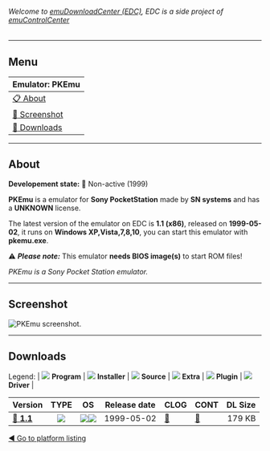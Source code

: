 ###### Welcome to [emuDownloadCenter (EDC)](https://github.com/PhoenixInteractiveNL/emuDownloadCenter/wiki/), EDC is a side project of [emuControlCenter](https://github.com/PhoenixInteractiveNL/emuControlCenter/wiki/)
***
## Menu
| **Emulator: PKEmu** |
|:---------|
| [:clipboard: About](#about) |
| [:sunrise: Screenshot](#screenshot) |
| [:floppy_disk: Downloads](#downloads) |
***
## About
**Developement state:** :red_circle: Non-active (1999)

**PKEmu** is a emulator for **Sony PocketStation** made by **SN systems** and has a **UNKNOWN** license.

The latest version of the emulator on EDC is **1.1 (x86)**, released on **1999-05-02**, it runs on **Windows XP,Vista,7,8,10**, you can start this emulator with **pkemu.exe**.

:warning: _**Please note:**_ This emulator **needs BIOS image(s)** to start ROM files!

_PKEmu is a Sony Pocket Station emulator._
***
## Screenshot
![](https://raw.githubusercontent.com/PhoenixInteractiveNL/emuDownloadCenter/master/hooks/pkemu/emulator_screen_01.jpg "PKEmu screenshot.")
***
## Downloads
Legend:
| ![](https://raw.githubusercontent.com/wiki/PhoenixInteractiveNL/emuDownloadCenter/images_misc/icon_program_24.png) **Program** | 
![](https://raw.githubusercontent.com/wiki/PhoenixInteractiveNL/emuDownloadCenter/images_misc/icon_installer_24.png) **Installer** | 
![](https://raw.githubusercontent.com/wiki/PhoenixInteractiveNL/emuDownloadCenter/images_misc/icon_source_code_24.png) **Source** | 
![](https://raw.githubusercontent.com/wiki/PhoenixInteractiveNL/emuDownloadCenter/images_misc/icon_extra_24.png) **Extra** | 
![](https://raw.githubusercontent.com/wiki/PhoenixInteractiveNL/emuDownloadCenter/images_misc/icon_plugin_24.png) **Plugin** | 
![](https://raw.githubusercontent.com/wiki/PhoenixInteractiveNL/emuDownloadCenter/images_misc/icon_driver_24.png) **Driver** | 
 
| Version  | TYPE | OS | Release date  | CLOG | CONT | DL Size  |
|:---------|:----:|:--:|:-------------:|:-----|:-----|---------:|
| [:floppy_disk: **1.1**](https://github.com/PhoenixInteractiveNL/edc-repo0005/raw/master/pkemu/1.1.7z) | ![](https://raw.githubusercontent.com/wiki/PhoenixInteractiveNL/emuDownloadCenter/images_misc/icon_program_24.png) | ![](https://raw.githubusercontent.com/wiki/PhoenixInteractiveNL/emuDownloadCenter/images_misc/logo_windows_24.png)![](https://raw.githubusercontent.com/wiki/PhoenixInteractiveNL/emuDownloadCenter/images_misc/icon_32-bit_24.png) | 1999-05-02 | [:page_facing_up:](https://github.com/PhoenixInteractiveNL/edc-repo0005/blob/master/pkemu/1.1_changelog.txt) | [:mag_right:](https://github.com/PhoenixInteractiveNL/edc-repo0005/blob/master/pkemu/1.1_contents.txt) | 179 KB |

[:arrow_backward: Go to platform listing](https://github.com/PhoenixInteractiveNL/emuDownloadCenter/wiki/EDC-Platform-List)
